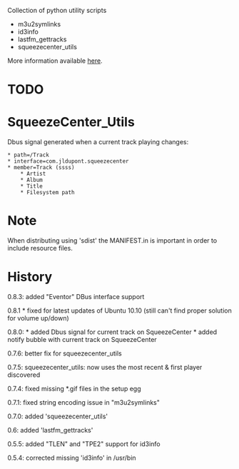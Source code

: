 Collection of python utility scripts

- m3u2symlinks
- id3info
- lastfm_gettracks
- squeezecenter_utils

More information available [here](http://www.systemical.com/doc/opensource/jld_scripts).

TODO
====


SqueezeCenter_Utils
===================

Dbus signal generated when a current track playing changes:

	* path=/Track
	* interface=com.jldupont.squeezecenter
	* member=Track (ssss)
		* Artist
		* Album
		* Title
		* Filesystem path

Note
=====

When distributing using 'sdist' the MANIFEST.in is important in order to include resource files.


History
=======

0.8.3: added "Eventor" DBus interface support

0.8.1
	* fixed for latest updates of Ubuntu 10.10 (still can't find proper solution for volume up/down)

0.8.0: 
	* added Dbus signal for current track on SqueezeCenter
	* added notify bubble with current track on SqueezeCenter

0.7.6: better fix for squeezecenter_utils

0.7.5: squeezecenter_utils: now uses the most recent & first player discovered

0.7.4: fixed missing *.gif files in the setup egg

0.7.1: fixed string encoding issue in "m3u2symlinks"

0.7.0: added 'squeezecenter_utils'

0.6: added 'lastfm_gettracks'

0.5.5: added "TLEN" and "TPE2" support for id3info

0.5.4: corrected missing 'id3info' in /usr/bin